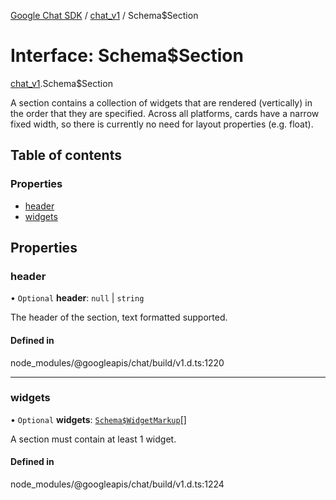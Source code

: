 [Google Chat SDK](../README.md) / [chat\_v1](../modules/chat_v1.md) / Schema$Section

# Interface: Schema$Section

[chat_v1](../modules/chat_v1.md).Schema$Section

A section contains a collection of widgets that are rendered (vertically) in the order that they are specified. Across all platforms, cards have a narrow fixed width, so there is currently no need for layout properties (e.g. float).

## Table of contents

### Properties

- [header](chat_v1.Schema_Section.md#header)
- [widgets](chat_v1.Schema_Section.md#widgets)

## Properties

### header

• `Optional` **header**: ``null`` \| `string`

The header of the section, text formatted supported.

#### Defined in

node_modules/@googleapis/chat/build/v1.d.ts:1220

___

### widgets

• `Optional` **widgets**: [`Schema$WidgetMarkup`](chat_v1.Schema_WidgetMarkup.md)[]

A section must contain at least 1 widget.

#### Defined in

node_modules/@googleapis/chat/build/v1.d.ts:1224
